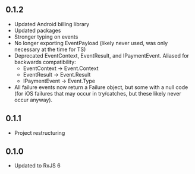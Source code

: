 ## 0.1.2
- Updated Android billing library
- Updated packages
- Stronger typing on events
- No longer exporting EventPayload (likely never used, was only necessary at the time for TS) 
- Deprecated EventContext, EventResult, and IPaymentEvent. Aliased for backwards compatibility:
  - EventContext -> Event.Context
  - EventResult -> Event.Result
  - IPaymentEvent -> Event.Type 
- All failure events now return a Failure object, but some with a null code (for iOS failures that may occur in try/catches, but these likely never occur anyway).

## 0.1.1
- Project restructuring

## 0.1.0
- Updated to RxJS 6
